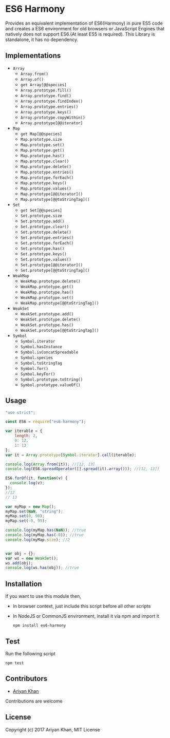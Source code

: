 # ES6 Harmony

Provides an equivalent implementation of ES6(Harmony)
in pure ES5 code and creates a ES6 environment for old browsers or
JavaScript Engines that natively does not support ES6.(At least ES5 is required).
This Library is standalone, it has no dependency.
     
## Implementations

* `Array`
    * `Array.from()`
    * `Array.of()`
    * `get Array[@@species]`
    * `Array.prototype.fill()`
    * `Array.prototype.find()`
    * `Array.prototype.findIndex()`
    * `Array.prototype.entries()`
    * `Array.prototype.keys()`
    * `Array.prototype.copyWithin()`
    * `Array.prototype[@@iterator]`
* `Map`
    * `get Map[@@species]`
    * `Map.prototype.size`
    * `Map.prototype.set()`
    * `Map.prototype.get()`
    * `Map.prototype.has()`
    * `Map.prototype.clear()`
    * `Map.prototype.delete()`
    * `Map.prototype.entries()`
    * `Map.prototype.forEach()`
    * `Map.prototype.keys()`
    * `Map.prototype.values()`
    * `Map.prototype[@@iterator]()`
    * `Map.prototype[@@toStringTag]()`
* `Set`
    * `get Set[@@species]`
    * `Set.prototype.size`
    * `Set.prototype.add()`
    * `Set.prototype.clear()`
    * `Set.prototype.delete()`
    * `Set.prototype.entries()`
    * `Set.prototype.forEach()`
    * `Set.prototype.has()`
    * `Set.prototype.keys()`
    * `Set.prototype.values()`
    * `Set.prototype[@@iterator]()`
    * `Set.prototype[@@toStringTag]()`
* `WeakMap`
    * `WeakMap.prototype.delete()`
    * `WeakMap.prototype.get()`
    * `WeakMap.prototype.has()`
    * `WeakMap.prototype.set()`
    * `WeakMap.prototype[@@toStringTag]()`
* `WeakSet`
    * `WeakSet.prototype.add()`
    * `WeakSet.prototype.delete()`
    * `WeakSet.prototype.has()`
    * `WeakSet.prototype[@@toStringTag]()`
* `Symbol`
    * `Symbol.iterator`
    * `Symbol.hasInstance`
    * `Symbol.isConcatSpreadable`
    * `Symbol.species`
    * `Symbol.toStringTag`
    * `Symbol.for()`
    * `Symbol.keyFor()`
    * `Symbol.prototype.toString()`
    * `Symbol.prototype.valueOf()`
    
## Usage
    
```javascript
"use strict";

const ES6 = require("es6-harmony");

var iterable = {
    length: 2,
    0: 12,
    1: 13
};
var it = Array.prototype[Symbol.iterator].call(iterable);

console.log(Array.from(it)); //[12, 13]
console.log(ES6.spreadOperator([].spread(it).array())); //[12, 13]]

ES6.forOf(it, function(v) {
  console.log(v);
});
//12
// 13

var myMap = new Map();
myMap.set(NaN, "string");
myMap.set(0, 90);
myMap.set(-0, 99);

console.log(myMap.has(NaN)); //true
console.log(myMap.has(-0)); //true
console.log(myMap.size); //2


var obj = {};
var ws = new WeakSet();
ws.add(obj);
console.log(ws.has(obj)); //true

```
    
## Installation

If you want to use this module then,
* In browser context, just include this script before all other scripts
* In NodeJS or CommonJS environment, install it via npm and import it

     `npm install es6-harmony`    
     
## Test
Run the following script

   `npm test`
     
## Contributors
   * [Ariyan Khan](https://github.com/ariyankhan)
   
   Contributions are welcome
   
## License
Copyright (c) 2017 Ariyan Khan, MIT License
    
    